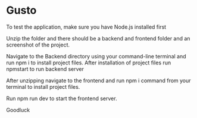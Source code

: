 # Gusto

To test the application, make sure you have Node.js installed first

Unzip the folder and there should be a backend and frontend folder and an screenshot of the project.

Navigate to the Backend directory using your command-line terminal and run npm i to install project files. After installation of project files run npmstart to run backend server

After unzipping navigate to the frontend and run npm i command from your terminal to install project files. 

Run npm run dev to start the frontend server.

Goodluck
